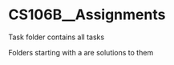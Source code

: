 # CS106B__Assignments

 Task folder contains  all tasks

 Folders starting with a are solutions to them
